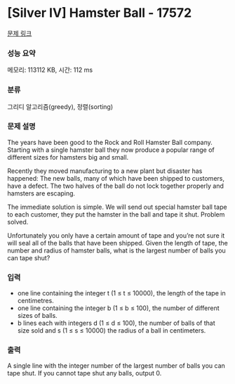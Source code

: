 # [Silver IV] Hamster Ball - 17572 

[문제 링크](https://www.acmicpc.net/problem/17572) 

### 성능 요약

메모리: 113112 KB, 시간: 112 ms

### 분류

그리디 알고리즘(greedy), 정렬(sorting)

### 문제 설명

<p>The years have been good to the Rock and Roll Hamster Ball company. Starting with a single hamster ball they now produce a popular range of different sizes for hamsters big and small.</p>

<p>Recently they moved manufacturing to a new plant but disaster has happened: The new balls, many of which have been shipped to customers, have a defect. The two halves of the ball do not lock together properly and hamsters are escaping.</p>

<p>The immediate solution is simple. We will send out special hamster ball tape to each customer, they put the hamster in the ball and tape it shut. Problem solved.</p>

<p>Unfortunately you only have a certain amount of tape and you’re not sure it will seal all of the balls that have been shipped. Given the length of tape, the number and radius of hamster balls, what is the largest number of balls you can tape shut?</p>

### 입력 

 <ul>
	<li>one line containing the integer t (1 ≤ t ≤ 10000), the length of the tape in centimetres.</li>
	<li>one line containing the integer b (1 ≤ b ≤ 100), the number of different sizes of balls.</li>
	<li>b lines each with integers d (1 ≤ d ≤ 100), the number of balls of that size sold and s (1 ≤ s ≤ 10000) the radius of a ball in centimeters.</li>
</ul>

### 출력 

 <p>A single line with the integer number of the largest number of balls you can tape shut. If you cannot tape shut any balls, output 0.</p>

